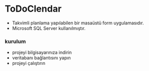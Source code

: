 # ToDoClendar
- Takvimli planlama yapılabilen bir masaüstü form uygulamasıdır.
- Microsoft SQL Server kullanılmıştır.
### kurulum
- projeyi bilgisayarınıza indirin
- veritabanı bağlantısını yapın
- projeyi çalıştırın
